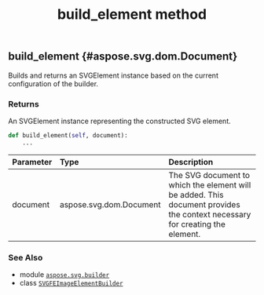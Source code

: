 ﻿---
title: build_element method
second_title: Aspose.SVG for Python via .NET API References
description: 
type: docs
weight: 40
url: /python-net/aspose.svg.builder/svgfeimageelementbuilder/build_element/
is_root: false
---

## build_element {#aspose.svg.dom.Document}

Builds and returns an SVGElement instance based on the current configuration of the builder.


### Returns 


An SVGElement instance representing the constructed SVG element.


```python
def build_element(self, document):
    ...
```


| Parameter | Type | Description |
| :- | :- | :- |
| document | aspose.svg.dom.Document | The SVG document to which the element will be added. This document provides the context necessary for creating the element. |



### See Also
* module [`aspose.svg.builder`](../../)
* class [`SVGFEImageElementBuilder`](/svg/python-net/aspose.svg.builder/svgfeimageelementbuilder)
